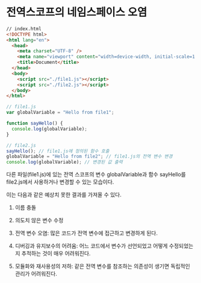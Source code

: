 # 전역스코프의 네임스페이스 오염

```html
// index.html
<!DOCTYPE html>
<html lang="en">
  <head>
    <meta charset="UTF-8" />
    <meta name="viewport" content="width=device-width, initial-scale=1.0" />
    <title>Document</title>
  </head>
  <body>
    <script src="./file1.js"></script>
    <script src="./file2.js"></script>
  </body>
</html>
```

```js
// file1.js
var globalVariable = "Hello from file1";

function sayHello() {
  console.log(globalVariable);
}
```

```js
// file2.js
sayHello(); // file1.js에 정의된 함수 호출
globalVariable = "Hello from file2"; // file1.js의 전역 변수 변경
console.log(globalVariable); // 변경된 값 출력
```

다른 파일(file1.js)에 있는 전역 스코프의 변수 globalVariable과 함수 sayHello를 file2.js에서 사용하거나 변경할 수 있는 모습이다.

이는 다음과 같은 예상치 못한 결과를 가져올 수 있다.

1. 이름 충돌

2. 의도치 않은 변수 수정

3. 전역 변수 오염: 많은 코드가 전역 변수에 접근하고 변경하게 된다.

4. 디버깅과 유지보수의 어려움: 어느 코드에서 변수가 선언되었고 어떻게 수정되었는지 추적하는 것이 매우 어려워진다.

5. 모듈화와 재사용성의 저하: 같은 전역 변수를 참조하는 의존성이 생기면 독립적인 관리가 어려워진다.
